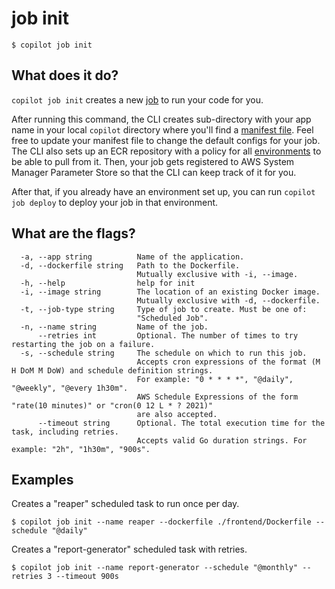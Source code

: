 # job init
```console
$ copilot job init
```

## What does it do?

`copilot job init` creates a new [job](../concepts/jobs.en.md) to run your code for you. 

After running this command, the CLI creates sub-directory with your app name in your local `copilot` directory where you'll find a [manifest file](../manifest/overview.en.md). Feel free to update your manifest file to change the default configs for your job. The CLI also sets up an ECR repository with a policy for all [environments](../concepts/environments.en.md) to be able to pull from it. Then, your job gets registered to AWS System Manager Parameter Store so that the CLI can keep track of it for you.

After that, if you already have an environment set up, you can run `copilot job deploy` to deploy your job in that environment.

## What are the flags?

```
  -a, --app string          Name of the application.
  -d, --dockerfile string   Path to the Dockerfile.
                            Mutually exclusive with -i, --image.
  -h, --help                help for init
  -i, --image string        The location of an existing Docker image.
                            Mutually exclusive with -d, --dockerfile.
  -t, --job-type string     Type of job to create. Must be one of:
                            "Scheduled Job".
  -n, --name string         Name of the job.
      --retries int         Optional. The number of times to try restarting the job on a failure.
  -s, --schedule string     The schedule on which to run this job. 
                            Accepts cron expressions of the format (M H DoM M DoW) and schedule definition strings. 
                            For example: "0 * * * *", "@daily", "@weekly", "@every 1h30m".
                            AWS Schedule Expressions of the form "rate(10 minutes)" or "cron(0 12 L * ? 2021)"
                            are also accepted.
      --timeout string      Optional. The total execution time for the task, including retries.
                            Accepts valid Go duration strings. For example: "2h", "1h30m", "900s".
```

## Examples

 Creates a "reaper" scheduled task to run once per day.
```console
$ copilot job init --name reaper --dockerfile ./frontend/Dockerfile --schedule "@daily"
```
Creates a "report-generator" scheduled task with retries.
```console
$ copilot job init --name report-generator --schedule "@monthly" --retries 3 --timeout 900s
```

